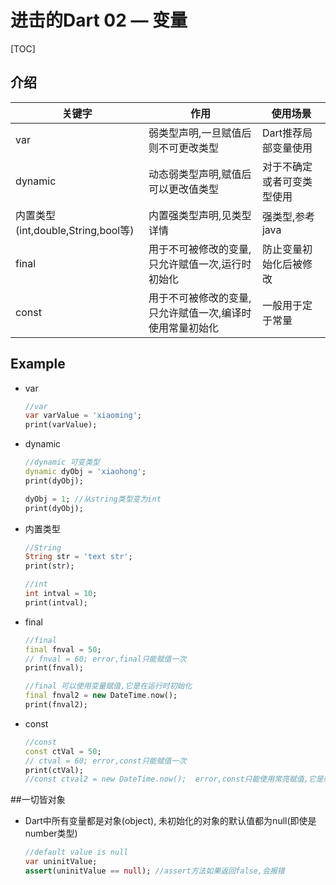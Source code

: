 # 进击的Dart 02 — 变量

[TOC]

## 介绍

| 关键字                             | 作用                                                     | 使用场景                   |
| ---------------------------------- | -------------------------------------------------------- | -------------------------- |
| var                                | 弱类型声明,一旦赋值后则不可更改类型                      | Dart推荐局部变量使用       |
| dynamic                            | 动态弱类型声明,赋值后可以更改值类型                      | 对于不确定或者可变类型使用 |
| 内置类型(int,double,String,bool等) | 内置强类型声明,见类型详情                                | 强类型,参考java            |
| final                              | 用于不可被修改的变量,只允许赋值一次,运行时初始化         | 防止变量初始化后被修改     |
| const                              | 用于不可被修改的变量,只允许赋值一次,编译时使用常量初始化 | 一般用于定于常量           |



## Example

* var

  ```dart
  //var
  var varValue = 'xiaoming';
  print(varValue);
  ```

* dynamic

  ```dart
  //dynamic 可变类型
  dynamic dyObj = 'xiaohong';
  print(dyObj);
  
  dyObj = 1; //从string类型变为int
  print(dyObj);
  ```

* 内置类型

  ```dart
  //String
  String str = 'text str';
  print(str);
  
  //int
  int intval = 10;
  print(intval);
  ```

* final

  ```dart
  //final
  final fnval = 50;
  // fnval = 60; error,final只能赋值一次
  print(fnval);
  
  //final 可以使用变量赋值,它是在运行时初始化
  final fnval2 = new DateTime.now();
  print(fnval2);
  ```

* const

  ```dart
  //const
  const ctVal = 50;
  // ctval = 60; error,const只能赋值一次
  print(ctVal);
  //const ctval2 = new DateTime.now();  error,const只能使用常亮赋值,它是编译时初始化
  ```



##一切皆对象

* Dart中所有变量都是对象(object), 未初始化的对象的默认值都为null(即使是number类型)

  ```	dart
  //default value is null
  var uninitValue;
  assert(uninitValue == null); //assert方法如果返回false,会报错
  ```



